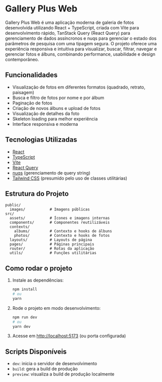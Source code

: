 # Gallery Plus Web

Gallery Plus Web é uma aplicação moderna de galeria de fotos desenvolvida utilizando React + TypeScript, criada com Vite para desenvolvimento rápido, TanStack Query (React Query) para gerenciamento de dados assíncronos e nuqs para gerenciar o estado dos parâmetros de pesquisa com uma tipagem segura.
O projeto oferece uma experiência responsiva e intuitiva para visualizar, buscar, filtrar, navegar e gerenciar fotos e álbuns, combinando performance, usabilidade e design contemporâneo.

## Funcionalidades

- Visualização de fotos em diferentes formatos (quadrado, retrato, paisagem)
- Busca e filtro de fotos por nome e por álbum
- Paginação de fotos
- Criação de novos álbuns e upload de fotos
- Visualização de detalhes da foto
- Skeleton loading para melhor experiência
- Interface responsiva e moderna

## Tecnologias Utilizadas

- [React](https://react.dev/)
- [TypeScript](https://www.typescriptlang.org/)
- [Vite](https://vitejs.dev/)
- [React Query](https://tanstack.com/query/latest)
- [nuqs](https://github.com/47ng/nuqs) (gerenciamento de query string)
- [Tailwind CSS](https://tailwindcss.com/) (presumido pelo uso de classes utilitárias)

## Estrutura do Projeto

```
public/
  images/           # Imagens públicas
src/
  assets/           # Ícones e imagens internas
  components/       # Componentes reutilizáveis
  contexts/
    albums/         # Contexto e hooks de álbuns
    photos/         # Contexto e hooks de fotos
  layouts/          # Layouts de página
  pages/            # Páginas principais
  router/           # Rotas da aplicação
  utils/            # Funções utilitárias
```

## Como rodar o projeto

1. Instale as dependências:
   ```sh
   npm install
   # ou
   yarn
   ```
2. Rode o projeto em modo desenvolvimento:
   ```sh
   npm run dev
   # ou
   yarn dev
   ```
3. Acesse em [http://localhost:5173](http://localhost:5173) (ou porta configurada)

## Scripts Disponíveis

- `dev`: inicia o servidor de desenvolvimento
- `build`: gera a build de produção
- `preview`: visualiza a build de produção localmente
